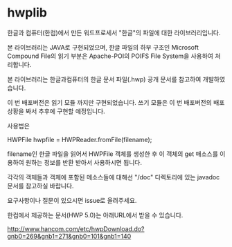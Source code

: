 # hwplib

한글과 컴퓨터(한컴)에서 만든 워드프로세서 "한글"의 파일에 대한 라이브러리입니다.

본 라이브러리는 JAVA로 구현되었으며,  한글 파일의 하부 구조인 Microsoft Compound File의 읽기 부분은  Apache-POI의 POIFS File System을 사용하여 처리합니다.
	
본 라이브러리는 한글과컴퓨터의 한글 문서 파일(.hwp) 공개 문서를 참고하여 개발하였습니다.

이 번 배포버전은 읽기 모듈 까지만 구현되었습니다. 쓰기 모듈은 이 번 배포버전의 배포 상황을 봐서 추후에 구현할 예정입니다.

사용법은 

HWPFile hwpfile = HWPReader.fromFile(filename); 

filename인 한글 파일을 읽어서  HWPFile 객체를 생성한 후 이 객체의 get  매소스를 이용하여 원하는 정보를 반환 받아서 사용하시면 됩니다.

각각의 객체들과 객체에 포함된 메소스들에 대해선 "/doc" 디렉토리에 있는 javadoc 문서를 참고하실 바랍니다.

요구사항이나 질문이 있으시면 issue로 올려주세요.

한컴에서 제공하는 문서(HWP 5.0)는 아래URL에서 받을 수 있습니다. 

http://www.hancom.com/etc/hwpDownload.do?gnb0=269&gnb1=271&gnb0=101&gnb1=140

